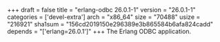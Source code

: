 +++
draft = false
title = "erlang-odbc 26.0.1-1"
version = "26.0.1-1"
categories = ['devel-extra']
arch = "x86_64"
size = "70488"
usize = "216921"
sha1sum = "156cd2019150e296389e3b865584b6afa824cadd"
depends = "['erlang=26.0.1']"
+++
The Erlang ODBC application.